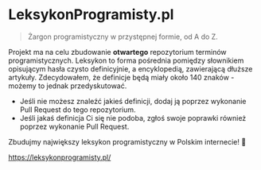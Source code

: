 # LeksykonProgramisty.pl

>  Żargon programistyczny w przystępnej formie, od A do Z.

Projekt ma na celu zbudowanie **otwartego** repozytorium terminów programistycznych. Leksykon to forma pośrednia pomiędzy słownikiem opisującym hasła czysto definicyjnie, a encyklopedią, zawierającą dłuższe artykuły. Zdecydowałem, że definicje będą miały około 140 znaków - możemy to jednak przedyskutować.

* Jeśli nie możesz znaleźć jakieś definicji, dodaj ją poprzez wykonanie Pull Request do tego repozytorium.
* Jeśli jakaś definicja Ci się nie podoba, zgłoś swoje poprawki również poprzez wykonanie Pull Request.

Zbudujmy największy leksykon programistyczny w Polskim internecie! :rocket:

https://leksykonprogramisty.pl/